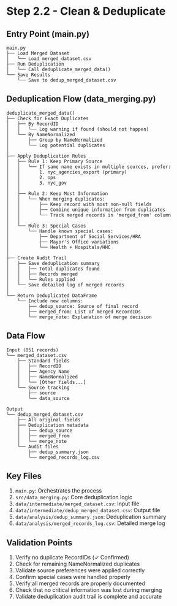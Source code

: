 # Step 2.2 - Clean & Deduplicate

## Entry Point (main.py)
```
main.py
├── Load Merged Dataset
│   └── Load merged_dataset.csv
├── Run Deduplication
│   └── Call deduplicate_merged_data()
└── Save Results
    └── Save to dedup_merged_dataset.csv
```

## Deduplication Flow (data_merging.py)
```
deduplicate_merged_data()
├── Check for Exact Duplicates
│   ├── By RecordID
│   │   └── Log warning if found (should not happen)
│   └── By NameNormalized
│       ├── Group by NameNormalized
│       └── Log potential duplicates
│
├── Apply Deduplication Rules
│   ├── Rule 1: Keep Primary Source
│   │   └── If same name exists in multiple sources, prefer:
│   │       1. nyc_agencies_export (primary)
│   │       2. ops
│   │       3. nyc_gov
│   │
│   ├── Rule 2: Keep Most Information
│   │   └── When merging duplicates:
│   │       ├── Keep record with most non-null fields
│   │       ├── Combine unique information from duplicates
│   │       └── Track merged records in 'merged_from' column
│   │
│   └── Rule 3: Special Cases
│       └── Handle known special cases:
│           ├── Department of Social Services/HRA
│           ├── Mayor's Office variations
│           └── Health + Hospitals/HHC
│
├── Create Audit Trail
│   ├── Save deduplication summary
│   │   ├── Total duplicates found
│   │   ├── Records merged
│   │   └── Rules applied
│   └── Save detailed log of merged records
│
└── Return Deduplicated DataFrame
    └── Include new columns:
        ├── dedup_source: Source of final record
        ├── merged_from: List of merged RecordIDs
        └── merge_note: Explanation of merge decision
```

## Data Flow
```
Input (851 records)
└── merged_dataset.csv
    ├── Standard fields
    │   ├── RecordID
    │   ├── Agency Name
    │   ├── NameNormalized
    │   └── [Other fields...]
    └── Source tracking
        ├── source
        └── data_source

Output
└── dedup_merged_dataset.csv
    ├── All original fields
    ├── Deduplication metadata
    │   ├── dedup_source
    │   ├── merged_from
    │   └── merge_note
    └── Audit files
        ├── dedup_summary.json
        └── merged_records_log.csv
```

## Key Files
1. `main.py`: Orchestrates the process
2. `src/data_merging.py`: Core deduplication logic
3. `data/intermediate/merged_dataset.csv`: Input file
4. `data/intermediate/dedup_merged_dataset.csv`: Output file
5. `data/analysis/dedup_summary.json`: Deduplication summary
6. `data/analysis/merged_records_log.csv`: Detailed merge log

## Validation Points
1. Verify no duplicate RecordIDs (✓ Confirmed)
2. Check for remaining NameNormalized duplicates
3. Validate source preferences were applied correctly
4. Confirm special cases were handled properly
5. Verify all merged records are properly documented
6. Check that no critical information was lost during merging
7. Validate deduplication audit trail is complete and accurate 